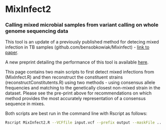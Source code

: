 # MixInfect2

### Calling mixed microbial samples from variant calling on whole genome sequencing data

This tool is an update of a previously published method for detecing mixed infection in TB samples (github.com/bensobkowiak/Mixinfect) - [link to paper](https://bmcgenomics.biomedcentral.com/articles/10.1186/s12864-018-4988-z).

A new preprint detailing the performance of this tool is available [here](https://www.biorxiv.org/content/10.1101/2024.04.26.591283v1).

This page contains two main scripts to first detect mixed infections from (MixInfect.R) and then reconstruct the constituent strains (reconstructConstitutents.R) using two methods - using consensus allele frequencies and matching to the genetically closest non-mixed strain in the dataset. Please see the pre-print above for recommendations on which method provides the most accurately representation of a consensus sequence in mixes.

Both scripts are best run in the command line with Rscript as follows:

```bash
Rscript MixInfect2.R --VCFfile input.vcf --prefix output --maskFile ...
```
